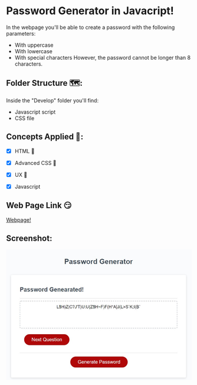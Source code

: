 # Password Generator in Javacript!
In the webpage you'll be able to create a password with the following parameters:
- With uppercase
- With lowercase
- With special characters
However, the password cannot be longer than 8 characters.

## Folder Structure 🗺️:
Inside the "Develop" folder you'll find:
- Javascript script
- CSS file

## Concepts Applied 🧐:
- [x] HTML 🦴

- [x] Advanced CSS 🎨

- [x] UX 🤔

- [x] Javascript

## Web Page Link 😏
<a href="https://davidtc8.github.io/Password-Generator-JS/" target="_blank">Webpage!</a>


## Screenshot:
![image](./Develop/Images/Password%20Generator.jpg)